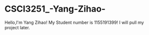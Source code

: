 # CSCI3251_-Yang-Zihao-
Hello,I'm Yang Zihao!
My Student number is 1155191399!
I will pull my project later.
